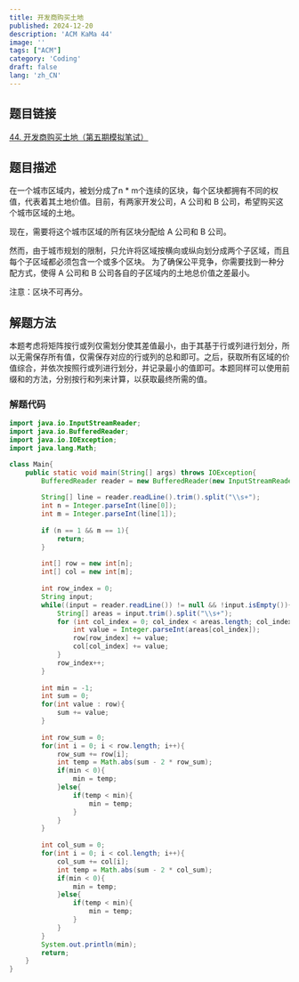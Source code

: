 ```yaml
---
title: 开发商购买土地
published: 2024-12-20
description: 'ACM KaMa 44'
image: ''
tags: ["ACM"]
category: 'Coding'
draft: false 
lang: 'zh_CN'
---
```


## 题目链接

[44. 开发商购买土地（第五期模拟笔试）](https://kamacoder.com/problempage.php?pid=1044)

## 题目描述

在一个城市区域内，被划分成了n * m个连续的区块，每个区块都拥有不同的权值，代表着其土地价值。目前，有两家开发公司，A 公司和 B 公司，希望购买这个城市区域的土地。 

现在，需要将这个城市区域的所有区块分配给 A 公司和 B 公司。

然而，由于城市规划的限制，只允许将区域按横向或纵向划分成两个子区域，而且每个子区域都必须包含一个或多个区块。 为了确保公平竞争，你需要找到一种分配方式，使得 A 公司和 B 公司各自的子区域内的土地总价值之差最小。 

注意：区块不可再分。

## 解题方法

本题考虑将矩阵按行或列仅需划分使其差值最小，由于其基于行或列进行划分，所以无需保存所有值，仅需保存对应的行或列的总和即可。之后，获取所有区域的价值综合，并依次按照行或列进行划分，并记录最小的值即可。本题同样可以使用前缀和的方法，分别按行和列来计算，以获取最终所需的值。

### 解题代码

```java
import java.io.InputStreamReader;
import java.io.BufferedReader;
import java.io.IOException;
import java.lang.Math;

class Main{
    public static void main(String[] args) throws IOException{
        BufferedReader reader = new BufferedReader(new InputStreamReader(System.in));
        
        String[] line = reader.readLine().trim().split("\\s+");
        int n = Integer.parseInt(line[0]);
        int m = Integer.parseInt(line[1]);
        
        if (n == 1 && m == 1){
            return;
        }
        
        int[] row = new int[n];
        int[] col = new int[m];
        
        int row_index = 0;
        String input;
        while((input = reader.readLine()) != null && !input.isEmpty()){
            String[] areas = input.trim().split("\\s+");
            for (int col_index = 0; col_index < areas.length; col_index++){
                int value = Integer.parseInt(areas[col_index]);
                row[row_index] += value;
                col[col_index] += value;
            }
            row_index++;
        }
        
        int min = -1;
        int sum = 0;
        for(int value : row){
            sum += value;
        }
        
        int row_sum = 0;
        for(int i = 0; i < row.length; i++){
            row_sum += row[i];
            int temp = Math.abs(sum - 2 * row_sum);
            if(min < 0){
                min = temp;
            }else{
                if(temp < min){
                    min = temp;
                }
            }
        }
        
        int col_sum = 0;
        for(int i = 0; i < col.length; i++){
            col_sum += col[i];
            int temp = Math.abs(sum - 2 * col_sum);
            if(min < 0){
                min = temp;
            }else{
                if(temp < min){
                    min = temp;
                }
            }
        }
        System.out.println(min);
        return;
    }
}

```
